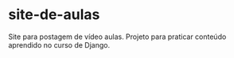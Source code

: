 # site-de-aulas
Site para postagem de vídeo aulas. Projeto para praticar conteúdo aprendido no curso de Django.
